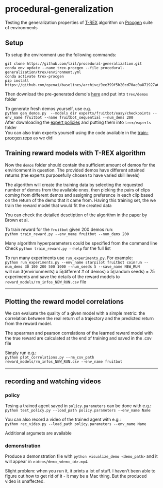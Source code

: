 # procedural-generalization

Testing the generalization properties of [T-REX](https://github.com/hiwonjoon/ICML2019-TREX/blob/master/atari/LearnAtariReward.py) algorithm on [Procgen](https://github.com/openai/procgen) suite of environments

## Setup

To setup the environment use the following commands:

```
git clone https://github.com/lzil/procedural-generalization.git
conda env update --name trex-procgen --file procedural-generalization/trex/environment.yml
conda activate trex-procgen
pip install https://github.com/openai/baselines/archive/9ee399f5b20cd70ac0a871927a6cf043b478193f.zip  
```

Then download the pre-generated demo's [here](https://drive.google.com/drive/folders/1DjGpKnXip6WBXuHzajt1FaiWGU7s4338?usp=sharing) and put into `trex/demos` folder 

To generate fresh demos yourself, use e.g.  
```python gen_demos.py  --models_dir experts/fruitbot/easy/checkpoints --env_name fruitbot --name fruitbot_sequential --num_dems 200```  
After downloading the [expert policies](https://drive.google.com/drive/folders/1-LnTGdBjuIIBPo7BIu1uwB7K9qlAMvJH?usp=sharing) and putting them into `trex/experts` folder  
You can also train experts yourself using the code available in the [train-procgen repo](https://github.com/openai/train-procgen) as we did


## Training reward models with T-REX algorithm



Now the `demos` folder should contain the sufficient amount of demos for the envirionment in question. The provided demos have different attained returns (the experts purposefully chosen to have varied skill levels)

The algorithm will create the training data by selecting the requested number of demos from the available ones,
then picking the pairs of clips coming from different demos and assigning preference in each clip based on the return of the demo that it came from.
Having this training set, the we train the reward model that would fit the created data

You can check the detailed desctiption of the algorithm in the [paper](https://arxiv.org/abs/1904.06387) by Brown et al.


To train reward for the `fruitbot` given 200 demos run:  
`python train_reward.py --env_name fruitbot --num_dems 200`

Many algorithm hyperparameters could be specified from the command line   
Check `python train_reward.py --help` for the full list

To run many experiments use `run_experiments.py`. For example:  
`python run_experiments.py --env_name starpilot fruitbot coinrun --num_dems 30 100 200 500 1000 --num_seeds 5 --save_name NEW_RUN`  
will run 3(envirionments) x 5(different # of demos) x 5(random seeds) = 75 experiments and save the details of the reward models to `reward_models/rm_infos_NEW_RUN.csv` file

---

## Plotting the reward model correlations

We can evaluate the quality of a given model with a simple metric: the correlation between the real return of a trajectory and the predicted return from the reward model.

The spearman and pearson correlations of the learned reward model with the true reward are calculated at the end of training and saved in the .csv file

Simply run  e.g.:  
`python plot_correlations.py --rm_csv_path reward_models/rm_infos_NEW_RUN.csv --env_name fruitbot` 

---

## recording and watching videos

### policy

Tesing a trained agent saved in `policy.parameters` can be done with e.g.:  
`python test_policy.py --load_path policy.parameters --env_name Name`

You can also record a video of the trained agent with e.g.:  
`python rec_video.py --load_path policy.parameters --env_name Name`

Additional argumets are available


### demonstration

Produce a demonstration file with
`python visualize_demo <demo_path>`
and it will appear in `videos/demo_<demo_id>.mp4`.

Slight problem: when you run it, it prints a lot of stuff.
I haven't been able to figure out how to get rid of it - it may be a Mac thing.
But the produced video is unaffected.
